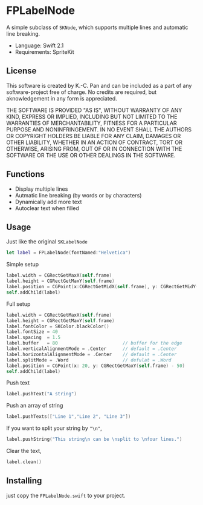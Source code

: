 
# FPLabelNode

A simple subclass of ```SKNode```, which supports multiple lines and automatic line breaking.

* Language: Swift 2.1
* Requirements: SpriteKit

## License

This software is created by K.-C. Pan and can be included as a part of any software-project free of charge. No credits are required, but aknowledgement in any form is appreciated.

THE SOFTWARE IS PROVIDED "AS IS", WITHOUT WARRANTY OF ANY KIND, EXPRESS OR IMPLIED, INCLUDING BUT NOT LIMITED TO THE WARRANTIES OF MERCHANTABILITY, FITNESS FOR A PARTICULAR PURPOSE AND NONINFRINGEMENT. IN NO EVENT SHALL THE AUTHORS OR COPYRIGHT HOLDERS BE LIABLE FOR ANY CLAIM, DAMAGES OR OTHER LIABILITY, WHETHER IN AN ACTION OF CONTRACT, TORT OR OTHERWISE, ARISING FROM, OUT OF OR IN CONNECTION WITH THE SOFTWARE OR THE USE OR OTHER DEALINGS IN THE SOFTWARE.

## Functions

* Display multiple lines
* Autmatic line breaking (by words or by characters)
* Dynamically add more text
* Autoclear text when filled

## Usage

Just like the original ```SKLabelNode```

```swift
let label = FPLabelNode(fontNamed:"Helvetica")
```

Simple setup

```swift
label.width = CGRectGetMaxX(self.frame)
label.height = CGRectGetMaxY(self.frame)
label.position = CGPoint(x:CGRectGetMidX(self.frame), y: CGRectGetMidY(self.frame)
self.addChild(label)

```

Full setup 

```swift
label.width = CGRectGetMaxX(self.frame)
label.height = CGRectGetMaxY(self.frame)
label.fontColor = SKColor.blackColor()
label.fontSize = 40
label.spacing  = 1.5
label.buffer   = 80                        // buffer for the edge
label.verticalAlignmentMode = .Center      // default = .Center
label.horizontalAlignmentMode = .Center    // default = .Center
label.splitMode = .Word                    // defulat = .Word
label.position = CGPoint(x: 20, y: CGRectGetMaxY(self.frame) - 50)
self.addChild(label)
```

Push text

```swift
label.pushText("A string")
```

Push an array of string

```swift
label.pushTexts(["Line 1","Line 2", "Line 3"])
```

If you want to split your string by ```"\n"```,

```swift
label.pushString("This string\n can be \nsplit to \nfour lines.")
```

Clear the text,

```swift
label.clean()
```

## Installing

just copy the ```FPLabelNode.swift``` to your project.
 
